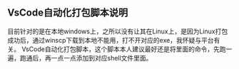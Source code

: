## VsCode自动化打包脚本说明

目前针对的是在本地windows上，之所以没有让其在Linux上，是因为Linux打包成功后，通过winscp下载到本地不能用，打不开对应的exe，我怀疑与平台有关。
VsCode自动化打包脚本，这个脚本本人建议最好还是将里面的命令，先跑一遍，跑通后，再一点一点添加到对应shell文件里面。
